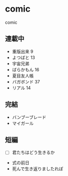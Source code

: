 # comic
comic

## 連載中
* 重版出来 9
* よつばと 13
* 宇宙兄弟
* ばらかもん 16
* 夏目友人帳
* バガボンド 37
* リアル 14


## 完結
* バンブーブレード
* マイガール

## 短編
* [ ]  君たちはどう生きるか
* 式の前日
* 死んで生き返りましたれぽ
